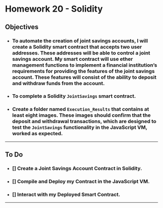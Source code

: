 # Homework 20 - Solidity

## Objectives
- ### To automate the creation of joint savings accounts, I will create a Solidity smart contract that accepts two user addresses. These addresses will be able to control a joint savings account. My smart contract will use ether management functions to implement a financial institution’s requirements for providing the features of the joint savings account. These features will consist of the ability to deposit and withdraw funds from the account.
- ### To complete a Solidity `JointSavings` smart contract.
- ### Create a folder named `Execution_Results` that contains at least eight images. These images should confirm that the deposit and withdrawal transactions, which are designed to test the `JointSavings` functionality in the JavaScript VM, worked as expected.
---

## To Do
- ### [] Create a Joint Savings Account Contract in Solidity.

- ### [] Compile and Deploy my Contract in the JavaScript VM.

- ### [] Interact with my Deployed Smart Contract.

---

